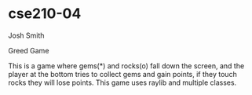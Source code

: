 # cse210-04

Josh Smith

Greed Game

This is a game where gems(*) and rocks(o) fall down the screen, and the player at the bottom tries to collect gems and gain points, if they touch rocks they will lose points. This game uses raylib and multiple classes.
